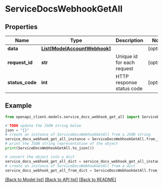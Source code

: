 # ServiceDocsWebhookGetAll


## Properties

Name | Type | Description | Notes
------------ | ------------- | ------------- | -------------
**data** | [**List[ModelAccountWebhook]**](ModelAccountWebhook.md) |  | [optional] 
**request_id** | **str** | Unique id for each request | [optional] 
**status_code** | **int** | HTTP response status code | [optional] 

## Example

```python
from openapi_client.models.service_docs_webhook_get_all import ServiceDocsWebhookGetAll

# TODO update the JSON string below
json = "{}"
# create an instance of ServiceDocsWebhookGetAll from a JSON string
service_docs_webhook_get_all_instance = ServiceDocsWebhookGetAll.from_json(json)
# print the JSON string representation of the object
print(ServiceDocsWebhookGetAll.to_json())

# convert the object into a dict
service_docs_webhook_get_all_dict = service_docs_webhook_get_all_instance.to_dict()
# create an instance of ServiceDocsWebhookGetAll from a dict
service_docs_webhook_get_all_from_dict = ServiceDocsWebhookGetAll.from_dict(service_docs_webhook_get_all_dict)
```
[[Back to Model list]](../README.md#documentation-for-models) [[Back to API list]](../README.md#documentation-for-api-endpoints) [[Back to README]](../README.md)


